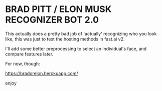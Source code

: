 # BRAD PITT / ELON MUSK RECOGNIZER BOT 2.0

This actually does a pretty bad job of 'actually' recognizing who you look like, this was just to test the hosting methods in fast.ai v2. 

I'll add some better preprocessing to select an individual's face, and compare features later. 

For now, though:

https://bradorelon.herokuapp.com/

enjoy 
